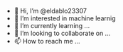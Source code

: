 - 👋 Hi, I’m @eldablo23307
- 👀 I’m interested in machine learnig
- 🌱 I’m currently learning ...
- 💞️ I’m looking to collaborate on ...
- 📫 How to reach me ...

<!---
eldablo23307/eldablo23307 is a ✨ special ✨ repository because its `README.md` (this file) appears on your GitHub profile.
You can click the Preview link to take a look at your changes.
--->
